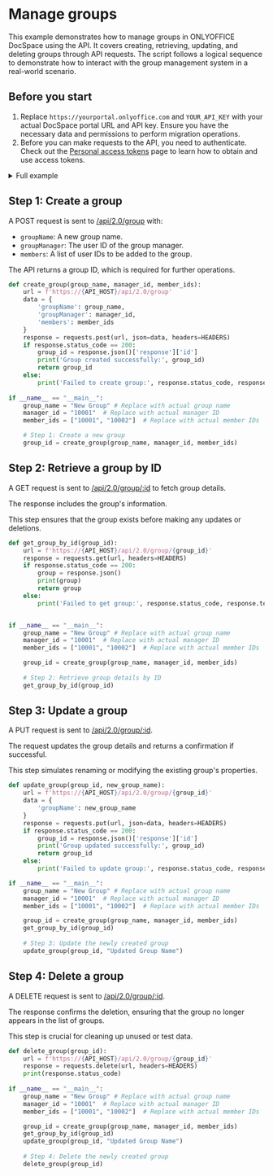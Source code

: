 # Manage groups

This example demonstrates how to manage groups in ONLYOFFICE DocSpace using the API. It covers creating, retrieving, updating, and deleting groups through API requests. The script follows a logical sequence to demonstrate how to interact with the group management system in a real-world scenario.

## Before you start

1. Replace `https://yourportal.onlyoffice.com` and `YOUR_API_KEY` with your actual DocSpace portal URL and API key. Ensure you have the necessary data and permissions to perform migration operations.
2. Before you can make requests to the API, you need to authenticate. Check out the [Personal access tokens](/docspace/api-backend/get-started/authentication/personal-access-tokens.md) page to learn how to obtain and use access tokens.

<details>
  <summary>Full example</summary>

``` py
import requests
 
# Set API base URL
API_HOST = 'yourportal.onlyoffice.com'
API_KEY = 'your_api_key'
 
# Headers with API key for authentication
HEADERS = {
    'Accept': 'application/json',
    'Authorization': f'Bearer {API_KEY}',
    'Content-Type': 'application/json'
}

# Step 1: Create a new group
def create_group(group_name, manager_id, member_ids):
    url = f'https://{API_HOST}/api/2.0/group'
    data = {
        'groupName': group_name,
        'groupManager': manager_id,
        'members': member_ids
    }
    response = requests.post(url, json=data, headers=HEADERS)
    if response.status_code == 200:
        group_id = response.json()['response']['id']
        print('Group created successfully:', group_id)
        return group_id
    else:
        print('Failed to create group:', response.status_code, response.text)
 
# Step 2: Retrieve group by ID
def get_group_by_id(group_id):
    url = f'https://{API_HOST}/api/2.0/group/{group_id}'
    response = requests.get(url, headers=HEADERS)
    if response.status_code == 200:
        group = response.json()
        print(group)
        return group
    else:
        print('Failed to get group:', response.status_code, response.text)
 
# Step 3: Update an existing group
def update_group(group_id, new_group_name):
    url = f'https://{API_HOST}/api/2.0/group/{group_id}'
    data = {
        'groupName': new_group_name
    }
    response = requests.put(url, json=data, headers=HEADERS)
    if response.status_code == 200:
        group_id = response.json()['response']['id']
        print('Group updated successfully:', group_id)
        return group_id
    else:
        print('Failed to update group:', response.status_code, response.text)
 
# Step 4: Delete a group
def delete_group(group_id):
    url = f'https://{API_HOST}/api/2.0/group/{group_id}'
    response = requests.delete(url, headers=HEADERS)
    print(response.status_code)
 
if __name__ == "__main__":
    group_name = "New Group" # Replace with actual group name
    manager_id = "10001"  # Replace with actual manager ID
    member_ids = ["10001", "10002"]  # Replace with actual member IDs
    # Step 1: Create a new group
    group_id = create_group(group_name, manager_id, member_ids)
 
    # Step 2: Retrieve group details by ID
    get_group_by_id(group_id)
 
    # Step 3: Update the newly created group
    update_group(group_id, "Updated Group Name")
    
    # Step 4: Delete the newly created group
    delete_group(group_id)
```

</details>

## Step 1: Create a group

A POST request is sent to [/api/2.0/group](/docspace/api-backend/usage-api/add-group) with:

- `groupName`: A new group name.
- `groupManager`: The user ID of the group manager.
- `members`: A list of user IDs to be added to the group.

The API returns a group ID, which is required for further operations.

``` py
def create_group(group_name, manager_id, member_ids):
    url = f'https://{API_HOST}/api/2.0/group'
    data = {
        'groupName': group_name,
        'groupManager': manager_id,
        'members': member_ids
    }
    response = requests.post(url, json=data, headers=HEADERS)
    if response.status_code == 200:
        group_id = response.json()['response']['id']
        print('Group created successfully:', group_id)
        return group_id
    else:
        print('Failed to create group:', response.status_code, response.text)
 
if __name__ == "__main__":
    group_name = "New Group" # Replace with actual group name
    manager_id = "10001"  # Replace with actual manager ID
    member_ids = ["10001", "10002"]  # Replace with actual member IDs

    # Step 1: Create a new group
    group_id = create_group(group_name, manager_id, member_ids)
```

## Step 2: Retrieve a group by ID

A GET request is sent to [/api/2.0/group/:id](/docspace/api-backend/usage-api/get-group) to fetch group details.

The response includes the group's information.

This step ensures that the group exists before making any updates or deletions.

``` py
def get_group_by_id(group_id):
    url = f'https://{API_HOST}/api/2.0/group/{group_id}'
    response = requests.get(url, headers=HEADERS)
    if response.status_code == 200:
        group = response.json()
        print(group)
        return group
    else:
        print('Failed to get group:', response.status_code, response.text)


if __name__ == "__main__":
    group_name = "New Group" # Replace with actual group name
    manager_id = "10001"  # Replace with actual manager ID
    member_ids = ["10001", "10002"]  # Replace with actual member IDs

    group_id = create_group(group_name, manager_id, member_ids)
 
    # Step 2: Retrieve group details by ID
    get_group_by_id(group_id)
```

## Step 3: Update a group

A PUT request is sent to [/api/2.0/group/:id](/docspace/api-backend/usage-api/update-group).

The request updates the group details and returns a confirmation if successful.

This step simulates renaming or modifying the existing group's properties.

``` py
def update_group(group_id, new_group_name):
    url = f'https://{API_HOST}/api/2.0/group/{group_id}'
    data = {
        'groupName': new_group_name
    }
    response = requests.put(url, json=data, headers=HEADERS)
    if response.status_code == 200:
        group_id = response.json()['response']['id']
        print('Group updated successfully:', group_id)
        return group_id
    else:
        print('Failed to update group:', response.status_code, response.text)

if __name__ == "__main__":
    group_name = "New Group" # Replace with actual group name
    manager_id = "10001"  # Replace with actual manager ID
    member_ids = ["10001", "10002"]  # Replace with actual member IDs

    group_id = create_group(group_name, manager_id, member_ids)
    get_group_by_id(group_id)
 
    # Step 3: Update the newly created group
    update_group(group_id, "Updated Group Name")
```

## Step 4: Delete a group

A DELETE request is sent to [/api/2.0/group/:id](/docspace/api-backend/usage-api/delete-group).

The response confirms the deletion, ensuring that the group no longer appears in the list of groups.

This step is crucial for cleaning up unused or test data.

``` py
def delete_group(group_id):
    url = f'https://{API_HOST}/api/2.0/group/{group_id}'
    response = requests.delete(url, headers=HEADERS)
    print(response.status_code)
 
if __name__ == "__main__":
    group_name = "New Group" # Replace with actual group name
    manager_id = "10001"  # Replace with actual manager ID
    member_ids = ["10001", "10002"]  # Replace with actual member IDs

    group_id = create_group(group_name, manager_id, member_ids)
    get_group_by_id(group_id)
    update_group(group_id, "Updated Group Name")
    
    # Step 4: Delete the newly created group
    delete_group(group_id)
```
